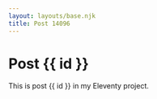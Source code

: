 ```yaml
---
layout: layouts/base.njk
title: Post 14096
---
```


# Post {{ id }}

This is post {{ id }} in my Eleventy project.
